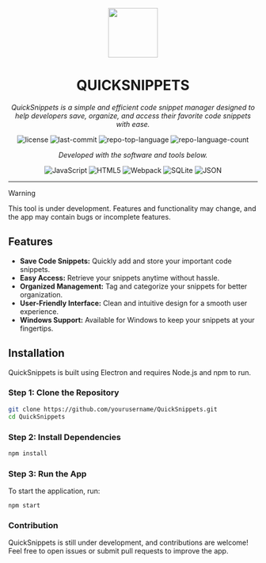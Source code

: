 <p align="center">
  <img src="build/icon.ico" width="100" />
</p>
<p align="center">
    <h1 align="center">QUICKSNIPPETS</h1>
</p>
<p align="center">
    <em>QuickSnippets is a simple and efficient code snippet manager designed to help developers save, organize, and access their favorite code snippets with ease.</em>
</p>
<p align="center">
	<img src="https://img.shields.io/github/license/abhixdd/QuickSnippets?style=flat&color=0080ff" alt="license">
	<img src="https://img.shields.io/github/last-commit/abhixdd/QuickSnippets?style=flat&logo=git&logoColor=white&color=0080ff" alt="last-commit">
	<img src="https://img.shields.io/github/languages/top/abhixdd/QuickSnippets?style=flat&color=0080ff" alt="repo-top-language">
	<img src="https://img.shields.io/github/languages/count/abhixdd/QuickSnippets?style=flat&color=0080ff" alt="repo-language-count">
<p>
<p align="center">
		<em>Developed with the software and tools below.</em>
</p>
<p align="center">
	<img src="https://img.shields.io/badge/JavaScript-F7DF1E.svg?style=flat&logo=JavaScript&logoColor=black" alt="JavaScript">
	<img src="https://img.shields.io/badge/HTML5-E34F26.svg?style=flat&logo=HTML5&logoColor=white" alt="HTML5">
	<img src="https://img.shields.io/badge/Webpack-8DD6F9.svg?style=flat&logo=Webpack&logoColor=black" alt="Webpack">
	<img src="https://img.shields.io/badge/SQLite-003B57.svg?style=flat&logo=SQLite&logoColor=white" alt="SQLite">
	<img src="https://img.shields.io/badge/JSON-000000.svg?style=flat&logo=JSON&logoColor=white" alt="JSON">
</p>
<hr>



> [!WARNING]  
> This tool is under development. Features and functionality may change, and the app may contain bugs or incomplete features. 
> 

## Features

- **Save Code Snippets:** Quickly add and store your important code snippets.
- **Easy Access:** Retrieve your snippets anytime without hassle.
- **Organized Management:** Tag and categorize your snippets for better organization.
- **User-Friendly Interface:** Clean and intuitive design for a smooth user experience.
- **Windows Support:** Available for Windows to keep your snippets at your fingertips.

## Installation

QuickSnippets is built using Electron and requires Node.js and npm to run.

### Step 1: Clone the Repository

```bash
git clone https://github.com/yourusername/QuickSnippets.git
cd QuickSnippets
```
### Step 2: Install Dependencies
```bash
npm install
```
### Step 3: Run the App
To start the application, run:
```
npm start
```
### Contribution
QuickSnippets is still under development, and contributions are welcome! Feel free to open issues or submit pull requests to improve the app.


